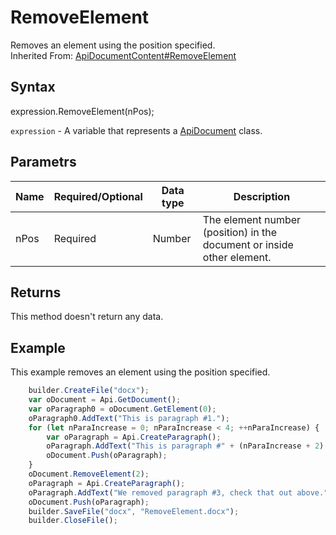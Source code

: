 # RemoveElement

Removes an element using the position specified.<br>Inherited From: [ApiDocumentContent#RemoveElement](../../ApiDocumentContent/Methods/RemoveElement.md)

## Syntax

expression.RemoveElement(nPos);

`expression` - A variable that represents a [ApiDocument](../ApiDocument.md) class.

## Parametrs

| **Name** | **Required/Optional** | **Data type** | **Description** |
| ------------- | ------------- | ------------- | ------------- |
| nPos | Required | Number | The element number (position) in the document or inside other element. |

## Returns

This method doesn't return any data.

## Example

This example removes an element using the position specified.

```javascript
	builder.CreateFile("docx");
	var oDocument = Api.GetDocument();
	var oParagraph0 = oDocument.GetElement(0);
	oParagraph0.AddText("This is paragraph #1.");
	for (let nParaIncrease = 0; nParaIncrease < 4; ++nParaIncrease) {
		var oParagraph = Api.CreateParagraph();
		oParagraph.AddText("This is paragraph #" + (nParaIncrease + 2) + ".");
		oDocument.Push(oParagraph);
	}
	oDocument.RemoveElement(2);
	oParagraph = Api.CreateParagraph();
	oParagraph.AddText("We removed paragraph #3, check that out above.");
	oDocument.Push(oParagraph);
	builder.SaveFile("docx", "RemoveElement.docx");
	builder.CloseFile();
```